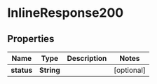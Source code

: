 
# InlineResponse200

## Properties
Name | Type | Description | Notes
------------ | ------------- | ------------- | -------------
**status** | **String** |  |  [optional]



